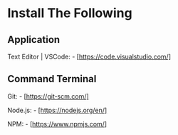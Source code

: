 # Install The Following

## Application

Text Editor | VSCode: 
    - [https://code.visualstudio.com/]

## Command Terminal

Git: 
    - [https://git-scm.com/]

Node.js: 
    - [https://nodejs.org/en/]

NPM: 
    - [https://www.npmjs.com/]

